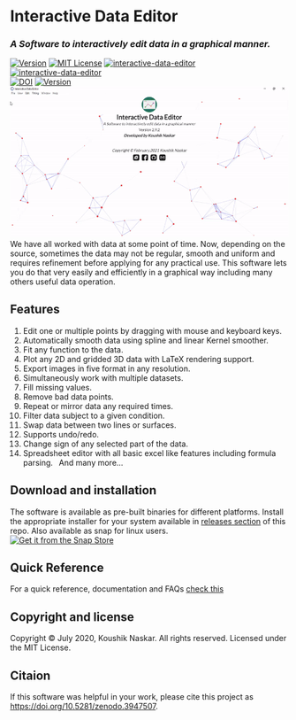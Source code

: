 # Interactive Data Editor
### <i>A Software to interactively edit data in a graphical manner.</i>
  
[![Version](https://img.shields.io/badge/Version-2.9.2-brightgreen.svg)]() 
[![MIT License](https://img.shields.io/badge/License-MIT-brightgreen.svg)](https://github.com/Koushikphy/Interactive_Data_Editor/blob/master/LICENSE)
[![interactive-data-editor](https://snapcraft.io/interactive-data-editor/badge.svg)](https://snapcraft.io/interactive-data-editor)
[![interactive-data-editor](https://snapcraft.io/interactive-data-editor/trending.svg?name=0)](https://snapcraft.io/interactive-data-editor)  
[![DOI](https://zenodo.org/badge/DOI/10.5281/zenodo.3947507.svg)](https://doi.org/10.5281/zenodo.3947507)
[![Version](https://img.shields.io/badge/Web-https://koushikphy.github.io/Interactive_Data_Edito/-success.svg)](https://koushikphy.github.io/Interactive_Data_Edito/)  
![alt text](figs/screenshot.gif "Screen shot")
We have all worked with data at some point of time. Now, depending on the source, sometimes the data may not be regular, smooth and uniform and requires refinement before applying for any practical use. This software lets you do that very easily and efficiently in a graphical way including many others useful data operation.  

## Features
1. Edit one or multiple points by dragging with mouse and keyboard keys.
2. Automatically smooth data using spline and linear Kernel smoother.
3. Fit any function to the data.
4. Plot any 2D and gridded 3D data with LaTeX rendering support.
5. Export images in five format in any resolution.
6. Simultaneously work with multiple datasets.
7. Fill missing values.
8. Remove bad data points.
9. Repeat or mirror data any required times.
10. Filter data subject to a given condition.
11. Swap data between two lines or surfaces.
12. Supports undo/redo.
13. Change sign of any selected part of the data.
14. Spreadsheet editor with all basic excel like features including formula parsing.
 And many more...  



## Download and installation
The software is available as pre-built binaries for different platforms. Install the appropriate installer for your system available in [releases section](https://github.com/Koushikphy/Interactive_Data_Editor/releases) of this repo. Also available as snap for linux users.  
[![Get it from the Snap Store](https://snapcraft.io/static/images/badges/en/snap-store-black.svg)](https://snapcraft.io/interactive-data-editor)  

## Quick Reference
For a quick reference, documentation and FAQs [check this](https://koushikphy.github.io/posts/ide_quick_ref.html)  


## Copyright and license
Copyright © July 2020, Koushik Naskar. All rights reserved.
Licensed under the MIT License.  


## Citaion
If this software was helpful in your work, please cite this project as https://doi.org/10.5281/zenodo.3947507.  